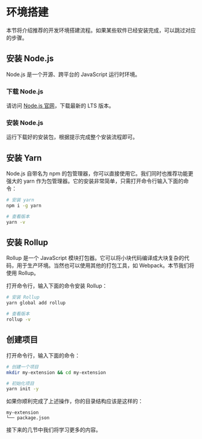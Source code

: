 # 环境搭建
本节将介绍推荐的开发环境搭建流程。如果某些软件已经安装完成，可以跳过对应的步骤。

## 安装 Node.js
Node.js 是一个开源、跨平台的 JavaScript 运行时环境。

### 下载 Node.js
请访问 [Node.js 官网](https://nodejs.org/en/)，下载最新的 LTS 版本。

### 安装 Node.js
运行下载好的安装包，根据提示完成整个安装流程即可。

## 安装 Yarn
Node.js 自带名为 npm 的包管理器，你可以直接使用它。我们同时也推荐功能更强大的 yarn 作为包管理器。它的安装非常简单，只需打开命令行输入下面的命令：
```bash
# 安装 yarn
npm i -g yarn

# 查看版本
yarn -v
```

## 安装 Rollup
Rollup 是一个 JavaScript 模块打包器。它可以将小块代码编译成大块复杂的代码，用于生产环境。当然也可以使用其他的打包工具，如 Webpack。本节我们将使用 Rollup。

打开命令行，输入下面的命令安装 Rollup：
```bash
# 安装 Rollup
yarn global add rollup

# 查看版本
rollup -v
```

## 创建项目
打开命令行，输入下面的命令：
```bash
# 创建一个项目
mkdir my-extension && cd my-extension

# 初始化项目
yarn init -y
```

如果你顺利完成了上述操作，你的目录结构应该是这样的：
```
my-extension
└── package.json
```

接下来的几节中我们将学习更多的内容。
